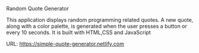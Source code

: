 Random Quote Generator 

This application displays random programming related quotes. A new quote, along with a color palette, is generated when the user presses a button or every 10 seconds. It is built with HTML,CSS and JavaScript

URL:
https://simple-quote-generator.netlify.com